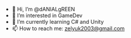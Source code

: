 - 👋 Hi, I’m @dANIALgREEN
- 👀 I’m interested in GameDev
- 🌱 I’m currently learning C# and Unity
- 📫 How to reach me: zelyuk2003@gmail.com

<!---
dANIALgREEN/dANIALgREEN is a ✨ special ✨ repository because its `README.md` (this file) appears on your GitHub profile.
You can click the Preview link to take a look at your changes.
--->
